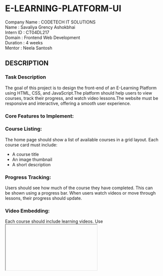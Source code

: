 # E-LEARNING-PLATFORM-UI

Company Name  : CODETECH IT SOLUTIONS              
Name          : Savaliya Grency Ashokbhai          
Intern ID     : CT04DL217                          
Domain        : Frontend Web Development           
Duration      : 4 weeks                            
Mentor        : Neela Santosh

## DESCRIPTION

###  Task Description

The goal of this project is to design the front-end of an E-Learning Platform using HTML, CSS, and JavaScript.The platform should help users to view courses, track their progress, and watch video lessons.The website must be responsive and interactive, offering a smooth user experience.

### Core Features to Implement:

### Course Listing:
The home page should show a list of available courses in a grid layout. Each course card must include:
- A course title
- An image thumbnail
- A short description

### Progress Tracking:
Users should see how much of the course they have completed. This can be shown using a progress bar. When users watch videos or move through lessons, their progress should update.

### Video Embedding:
Each course should include learning videos. Use <iframe> (e.g., from YouTube) or HTML5 <video> tag to embed videos. The video player must include controls like play and pause.

### Multi-Page Navigation:
The platform should include multiple pages such as:
Home (Course listing)
Course Details (with video)

### Technologies Used:
HTML for content structure
CSS for styling and layout
JavaScript for dynamic interactions like updating progress

### Deliverable:
A styled, interactive, and multi-page e-learning platform UI that:
Shows a course list
Embeds videos
shows course progress

### OUTPUT

![Image](https://github.com/user-attachments/assets/9f131ac6-0a9a-4791-ad40-9db51e191dc5)

![Image](https://github.com/user-attachments/assets/c6f43925-55df-4ffe-b2da-b2374047435b)
